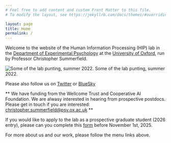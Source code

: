 ```yaml
---
# Feel free to add content and custom Front Matter to this file.
# To modify the layout, see https://jekyllrb.com/docs/themes/#overriding-theme-defaults

layout: page
title: Home
permalink: /
---
```


Welcome to the website of the Human Information Processing (HIP) lab in the [Department of Experimental Psychology](https://www.psy.ox.ac.uk) at the [University of Oxford](https://www.ox.ac.uk), run by Professor Christopher Summerfield.

![Some of the lab punting, summer 2022.](https://humaninformationprocessing.files.wordpress.com/2024/02/2022-08-31-img_7408.jpg)
Some of the lab punting, summer 2022.

Please also follow us on [Twitter](https://twitter.com/summerfieldlab?lang=en) or [BlueSky](https://bsky.app/profile/summerfieldlab.bsky.social)

** We have funding from the Wellcome Trust and Cooperative AI Foundation. We are alwasy interested in hearing from prospective postdocs. Please get in touch if you are interested: christopher.summerfield@psy.ox.ac.uk **

If you would like to apply to the lab as a prospective graduate student (2026 entry), please can you complete this [form](https://docs.google.com/forms/d/e/1FAIpQLScxRnZr2NtpwPiW5Ge0bYdK2JeVewAaOziJY-HdNOFtv7wICw/viewform) before November 1st, 2025.

For more about us and our work, please follow the menu links above.

